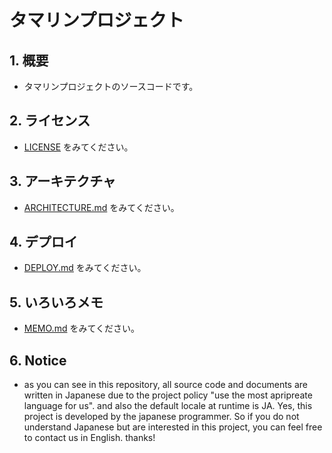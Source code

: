 # タマリンプロジェクト

## 1. 概要

- タマリンプロジェクトのソースコードです。

## 2. ライセンス

- [LICENSE](./LICENSE) をみてください。

## 3. アーキテクチャ

- [ARCHITECTURE.md](./ARCHITECTURE.md) をみてください。

## 4. デプロイ

- [DEPLOY.md](./DEPLOY.md) をみてください。

## 5. いろいろメモ

- [MEMO.md](./MEMO.md) をみてください。

## 6. Notice

- as you can see in this repository, all source code and documents are written in Japanese due to the project policy "use the most apripreate language for us". and also the default locale at runtime is JA. Yes, this project is developed by the japanese programmer. So if you do not understand Japanese but are interested in this project, you can feel free to contact us in English. thanks!

